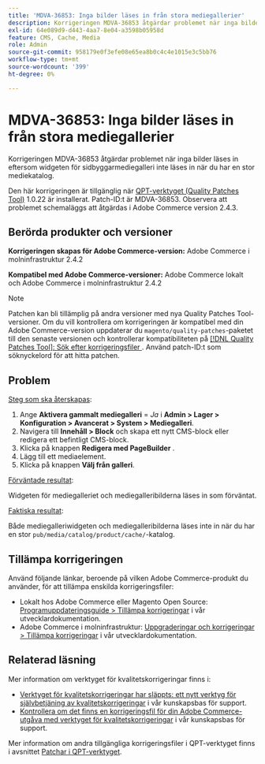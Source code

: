 ```yaml
---
title: 'MDVA-36853: Inga bilder läses in från stora mediegallerier'
description: Korrigeringen MDVA-36853 åtgärdar problemet när inga bilder läses in eftersom widgeten för sidbyggarmediegalleri inte läses in när du har en stor mediekatalog.
exl-id: 64e089d9-d443-4aa7-8e04-a3598b05958d
feature: CMS, Cache, Media
role: Admin
source-git-commit: 958179e0f3efe08e65ea8b0c4c4e1015e3c5bb76
workflow-type: tm+mt
source-wordcount: '399'
ht-degree: 0%

---
```


# MDVA-36853: Inga bilder läses in från stora mediegallerier

Korrigeringen MDVA-36853 åtgärdar problemet när inga bilder läses in eftersom widgeten för sidbyggarmediegalleri inte läses in när du har en stor mediekatalog.

Den här korrigeringen är tillgänglig när [QPT-verktyget (Quality Patches Tool)](/help/announcements/adobe-commerce-announcements/magento-quality-patches-released-new-tool-to-self-serve-quality-patches.md) 1.0.22 är installerat. Patch-ID:t är MDVA-36853. Observera att problemet schemaläggs att åtgärdas i Adobe Commerce version 2.4.3.

## Berörda produkter och versioner

**Korrigeringen skapas för Adobe Commerce-version:** Adobe Commerce i molninfrastruktur 2.4.2

**Kompatibel med Adobe Commerce-versioner:** Adobe Commerce lokalt och Adobe Commerce i molninfrastruktur 2.4.2

>[!NOTE]
>
>Patchen kan bli tillämplig på andra versioner med nya Quality Patches Tool-versioner. Om du vill kontrollera om korrigeringen är kompatibel med din Adobe Commerce-version uppdaterar du `magento/quality-patches`-paketet till den senaste versionen och kontrollerar kompatibiliteten på [[!DNL Quality Patches Tool]: Sök efter korrigeringsfiler ](https://devdocs.magento.com/quality-patches/tool.html#patch-grid). Använd patch-ID:t som söknyckelord för att hitta patchen.

## Problem

<u>Steg som ska återskapas</u>:

1. Ange **Aktivera gammalt mediegalleri** = *Ja* i **Admin > Lager > Konfiguration > Avancerat > System > Mediegalleri**.
1. Navigera till **Innehåll > Block** och skapa ett nytt CMS-block eller redigera ett befintligt CMS-block.
1. Klicka på knappen **Redigera med PageBuilder** .
1. Lägg till ett mediaelement.
1. Klicka på knappen **Välj från galleri**.

<u>Förväntade resultat</u>:

Widgeten för mediegalleriet och mediegalleribilderna läses in som förväntat.

<u>Faktiska resultat</u>:

Både mediegalleriwidgeten och mediegalleribilderna läses inte in när du har en stor `pub/media/catalog/product/cache/`-katalog.

## Tillämpa korrigeringen

Använd följande länkar, beroende på vilken Adobe Commerce-produkt du använder, för att tillämpa enskilda korrigeringsfiler:

* Lokalt hos Adobe Commerce eller Magento Open Source: [Programuppdateringsguide > Tillämpa korrigeringar](https://devdocs.magento.com/guides/v2.4/comp-mgr/patching/mqp.html) i vår utvecklardokumentation.
* Adobe Commerce i molninfrastruktur: [Uppgraderingar och korrigeringar > Tillämpa korrigeringar](https://devdocs.magento.com/cloud/project/project-patch.html) i vår utvecklardokumentation.

## Relaterad läsning

Mer information om verktyget för kvalitetskorrigeringar finns i:

* [Verktyget för kvalitetskorrigeringar har släppts: ett nytt verktyg för självbetjäning av kvalitetskorrigeringar](/help/announcements/adobe-commerce-announcements/magento-quality-patches-released-new-tool-to-self-serve-quality-patches.md) i vår kunskapsbas för support.
* [Kontrollera om det finns en korrigeringsfil för din Adobe Commerce-utgåva med verktyget för kvalitetskorrigeringar](/help/support-tools/patches-available-in-qpt-tool/check-patch-for-magento-issue-with-magento-quality-patches.md) i vår kunskapsbas för support.

Mer information om andra tillgängliga korrigeringsfiler i QPT-verktyget finns i avsnittet [Patchar i QPT-verktyget](https://support.magento.com/hc/en-us/sections/360010506631-Patches-available-in-QPT-tool-).
